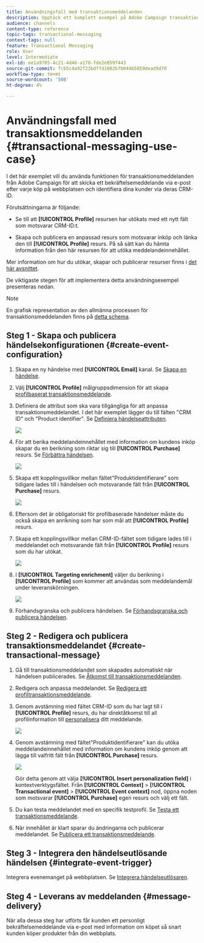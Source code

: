 ```yaml
---
title: Användningsfall med transaktionsmeddelanden
description: Upptäck ett komplett exempel på Adobe Campaign transaktionsmeddelandefunktion.
audience: channels
content-type: reference
topic-tags: transactional-messaging
context-tags: null
feature: Transactional Messaging
role: User
level: Intermediate
exl-id: ee1a9705-4c21-4d46-a178-fde2e059f443
source-git-commit: fcb5c4a92f23bdffd1082b7b044b5859dead9d70
workflow-type: tm+mt
source-wordcount: '508'
ht-degree: 4%

---
```


# Användningsfall med transaktionsmeddelanden {#transactional-messaging-use-case}

I det här exemplet vill du använda funktionen för transaktionsmeddelanden från Adobe Campaign för att skicka ett bekräftelsemeddelande via e-post efter varje köp på webbplatsen och identifiera dina kunder via deras CRM-ID.

Förutsättningarna är följande:

* Se till att **[!UICONTROL Profile]** resursen har utökats med ett nytt fält som motsvarar CRM-ID:t.

* Skapa och publicera en anpassad resurs som motsvarar inköp och länka den till **[!UICONTROL Profile]** resurs. På så sätt kan du hämta information från den här resursen för att utöka meddelandeinnehållet.

Mer information om hur du utökar, skapar och publicerar resurser finns i [det här avsnittet](../../developing/using/key-steps-to-add-a-resource.md).

De viktigaste stegen för att implementera detta användningsexempel presenteras nedan.

>[!NOTE]
>
>En grafisk representation av den allmänna processen för transaktionsmeddelanden finns på [detta schema](../../channels/using/getting-started-with-transactional-msg.md#key-steps).

## Steg 1 - Skapa och publicera händelsekonfigurationen {#create-event-configuration}

1. Skapa en ny händelse med **[!UICONTROL Email]** kanal. Se [Skapa en händelse](../../channels/using/configuring-transactional-event.md#creating-an-event).

1. Välj **[!UICONTROL Profile]** målgruppsdimension för att skapa [profilbaserat transaktionsmeddelande](../../channels/using/configuring-transactional-event.md#profile-based-transactional-messages).

1. Definiera de attribut som ska vara tillgängliga för att anpassa transaktionsmeddelandet. I det här exemplet lägger du till fälten &quot;CRM ID&quot; och &quot;Product identifier&quot;. Se [Definiera händelseattributen](../../channels/using/configuring-transactional-event.md#defining-the-event-attributes).

   ![](assets/message-center_usecase1.png)

1. För att berika meddelandeinnehållet med information om kundens inköp skapar du en berikning som riktar sig till **[!UICONTROL Purchase]** resurs. Se [Förbättra händelsen](../../channels/using/configuring-transactional-event.md#enriching-the-transactional-message-content).

   ![](assets/message-center_usecase2.png)

1. Skapa ett kopplingsvillkor mellan fältet&quot;Produktidentifierare&quot; som tidigare lades till i händelsen och motsvarande fält från **[!UICONTROL Purchase]** resurs.

   ![](assets/message-center_usecase3.png)

1. Eftersom det är obligatoriskt för profilbaserade händelser måste du också skapa en anrikning som har som mål att **[!UICONTROL Profile]** resurs.

1. Skapa ett kopplingsvillkor mellan CRM-ID-fältet som tidigare lades till i meddelandet och motsvarande fält från **[!UICONTROL Profile]** resurs som du har utökat. <!--What's the purpose to have created a CRM ID for this event and to have the CRM ID as a join condition? could it be any other field provided you created it in the event?-->

   ![](assets/message-center_usecase4.png)

1. I **[!UICONTROL Targeting enrichment]** väljer du berikning i **[!UICONTROL Profile]** som kommer att användas som meddelandemål under leveranskörningen.

   ![](assets/message-center_usecase5.png)

1. Förhandsgranska och publicera händelsen. Se [Förhandsgranska och publicera händelsen](../../channels/using/publishing-transactional-event.md#previewing-and-publishing-the-event).

## Steg 2 - Redigera och publicera transaktionsmeddelandet {#create-transactional-message}

1. Gå till transaktionsmeddelandet som skapades automatiskt när händelsen publicerades. Se [Åtkomst till transaktionsmeddelanden](../../channels/using/editing-transactional-message.md#accessing-transactional-messages).

1. Redigera och anpassa meddelandet. Se [Redigera ett profiltransaktionsmeddelande](../../channels/using/editing-transactional-message.md#editing-profile-transactional-message).

1. Genom avstämning med fältet CRM-ID som du har lagt till i **[!UICONTROL Profile]** resurs, du har direktåtkomst till all profilinformation till [personalisera](../../designing/using/personalization.md#inserting-a-personalization-field) ditt meddelande.

   ![](assets/message-center_usecase6.png)

1. Genom avstämning med fältet&quot;Produktidentifierare&quot; kan du utöka meddelandeinnehållet med information om kundens inköp genom att lägga till valfritt fält från **[!UICONTROL Purchase]** resurs.

   ![](assets/message-center_usecase7.png)

   Gör detta genom att välja **[!UICONTROL Insert personalization field]** i kontextverktygsfältet. Från **[!UICONTROL Context]** > **[!UICONTROL Transactional event]** > **[!UICONTROL Event context]** nod, öppna noden som motsvarar **[!UICONTROL Purchase]** egen resurs och välj ett fält.

1. Du kan testa meddelandet med en specifik testprofil. Se [Testa ett transaktionsmeddelande](../../channels/using/testing-transactional-message.md#testing-a-transactional-message).

1. När innehållet är klart sparar du ändringarna och publicerar meddelandet. Se [Publicera ett transaktionsmeddelande](../../channels/using/publishing-transactional-message.md#publishing-a-transactional-message).

## Steg 3 - Integrera den händelseutlösande händelsen {#integrate-event-trigger}

Integrera evenemanget på webbplatsen. Se [Integrera händelseutlösaren](../../channels/using/getting-started-with-transactional-msg.md#integrate-event-trigger).

## Steg 4 - Leverans av meddelanden {#message-delivery}

När alla dessa steg har utförts får kunden ett personligt bekräftelsemeddelande via e-post med information om köpet så snart kunden köper produkter från din webbplats.
